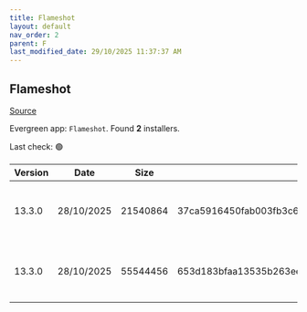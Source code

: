 ```yaml
---
title: Flameshot
layout: default
nav_order: 2
parent: F
last_modified_date: 29/10/2025 11:37:37 AM
---
```


## Flameshot

[Source](https://flameshot.org/)

Evergreen app: `Flameshot`. Found **2** installers.

Last check: 🟢

| Version | Date       | Size     | Sha256                                                           | Architecture | InstallerType | Type | URI                                                                                                                                                                                                |
| ------- | ---------- | -------- | ---------------------------------------------------------------- | ------------ | ------------- | ---- | -------------------------------------------------------------------------------------------------------------------------------------------------------------------------------------------------- |
| 13.3.0  | 28/10/2025 | 21540864 | 37ca5916450fab003fb3c64eacd01d103d11d122c30bade6af144d4b0874df66 | x64          | Default       | msi  | [https://github.com/flameshot-org/flameshot/releases/download/v13.3.0/Flameshot-13.3.0-win64.msi](https://github.com/flameshot-org/flameshot/releases/download/v13.3.0/Flameshot-13.3.0-win64.msi) |
| 13.3.0  | 28/10/2025 | 55544456 | 653d183bfaa13535b263ee811df5a49a93e99daffb20df5aa7e89c389e5bc8f4 | x64          | Default       | zip  | [https://github.com/flameshot-org/flameshot/releases/download/v13.3.0/flameshot-13.3.0-win64.zip](https://github.com/flameshot-org/flameshot/releases/download/v13.3.0/flameshot-13.3.0-win64.zip) |
